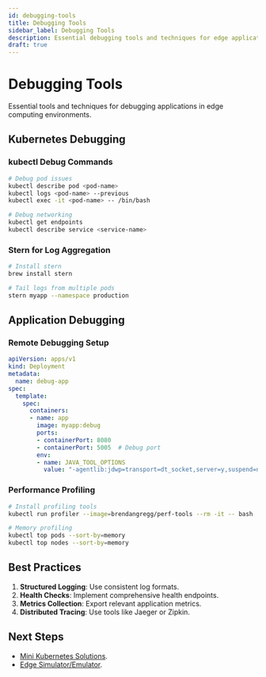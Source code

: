 ```yaml
---
id: debugging-tools
title: Debugging Tools
sidebar_label: Debugging Tools
description: Essential debugging tools and techniques for edge application development
draft: true
---
```


# Debugging Tools

Essential tools and techniques for debugging applications in edge computing environments.

## Kubernetes Debugging

### kubectl Debug Commands
```bash
# Debug pod issues
kubectl describe pod <pod-name>
kubectl logs <pod-name> --previous
kubectl exec -it <pod-name> -- /bin/bash

# Debug networking
kubectl get endpoints
kubectl describe service <service-name>
```

### Stern for Log Aggregation
```bash
# Install stern
brew install stern

# Tail logs from multiple pods
stern myapp --namespace production
```

## Application Debugging

### Remote Debugging Setup
```yaml
apiVersion: apps/v1
kind: Deployment
metadata:
  name: debug-app
spec:
  template:
    spec:
      containers:
      - name: app
        image: myapp:debug
        ports:
        - containerPort: 8080
        - containerPort: 5005  # Debug port
        env:
        - name: JAVA_TOOL_OPTIONS
          value: "-agentlib:jdwp=transport=dt_socket,server=y,suspend=n,address=*:5005"
```

### Performance Profiling
```bash
# Install profiling tools
kubectl run profiler --image=brendangregg/perf-tools --rm -it -- bash

# Memory profiling
kubectl top pods --sort-by=memory
kubectl top nodes --sort-by=memory
```

## Best Practices

1. **Structured Logging**: Use consistent log formats.
2. **Health Checks**: Implement comprehensive health endpoints.
3. **Metrics Collection**: Export relevant application metrics.
4. **Distributed Tracing**: Use tools like Jaeger or Zipkin.

## Next Steps

- [Mini Kubernetes Solutions](./mini-kubernetes-solutions.md).
- [Edge Simulator/Emulator](./edge-simulator-emulator.md). 